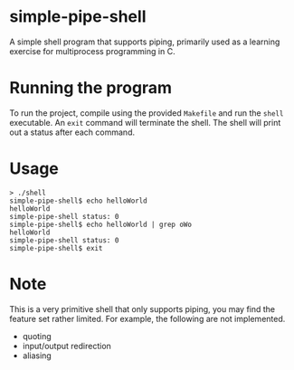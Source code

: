 # simple-pipe-shell
A simple shell program that supports piping, primarily used as a learning
exercise for multiprocess programming in C. 

# Running the program
To run the project, compile using the provided `Makefile` and run the `shell`
executable. An `exit` command will terminate the shell. The shell will print out
a status after each command.

# Usage
```
> ./shell
simple-pipe-shell$ echo helloWorld
helloWorld
simple-pipe-shell status: 0
simple-pipe-shell$ echo helloWorld | grep oWo 
helloWorld
simple-pipe-shell status: 0
simple-pipe-shell$ exit
```

# Note
This is a very primitive shell that only supports piping,
you may find the feature set rather limited. For example,
the following are not implemented.
- quoting
- input/output redirection
- aliasing

